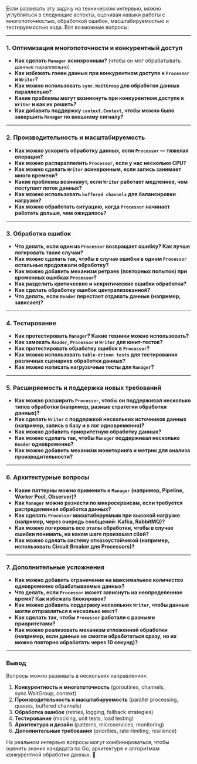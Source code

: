 Если развивать эту задачу на техническом интервью, можно углубляться в следующие аспекты, оценивая навыки работы с многопоточностью, обработкой ошибок, масштабируемостью и тестируемостью кода. Вот возможные вопросы:

---

### **1. Оптимизация многопоточности и конкурентный доступ**
- **Как сделать `Manager` асинхронным?** (чтобы он мог обрабатывать данные параллельно)
- **Как избежать гонки данных при конкурентном доступе к `Processor` и `Writer`?**
- **Как можно использовать `sync.WaitGroup` для обработки данных параллельно?**
- **Какие проблемы могут возникнуть при конкурентном доступе к `Writer` и как их решить?**
- **Как добавить поддержку `context.Context`, чтобы можно было завершить `Manager` по внешнему сигналу?**

---

### **2. Производительность и масштабируемость**
- **Как можно ускорить обработку данных, если `Processor` — тяжелая операция?**
- **Как можно распараллелить `Processor`, если у нас несколько CPU?**
- **Как можно сделать `Writer` асинхронным, если запись занимает много времени?**
- **Какие проблемы возникнут, если `Writer` работает медленнее, чем поступает поток данных?**
- **Как можно использовать `buffered channels` для балансировки нагрузки?**
- **Как можно обработать ситуацию, когда `Processor` начинает работать дольше, чем ожидалось?**

---

### **3. Обработка ошибок**
- **Что делать, если один из `Processor` возвращает ошибку? Как лучше логировать такие случаи?**
- **Как можно сделать так, чтобы в случае ошибки в одном `Processor` остальные продолжали обработку?**
- **Как можно добавить механизм ретраев (повторных попыток) при временных ошибках `Processor`?**
- **Как разделить критические и некритические ошибки обработки?**
- **Как сделать обработку ошибок централизованной?**
- **Что делать, если `Reader` перестает отдавать данные (например, зависает)?**

---

### **4. Тестирование**
- **Как протестировать `Manager`? Какие техники можно использовать?**
- **Как замокать `Reader`, `Processor` и `Writer` для юнит-тестов?**
- **Как протестировать обработку ошибок в `Processor`?**
- **Как можно использовать `table-driven tests` для тестирования различных сценариев обработки данных?**
- **Как можно написать нагрузочные тесты для `Manager`?**

---

### **5. Расширяемость и поддержка новых требований**
- **Как можно расширить `Processor`, чтобы он поддерживал несколько типов обработки (например, разные стратегии обработки данных)?**
- **Как сделать `Writer` с поддержкой нескольких источников данных (например, запись в базу и в лог одновременно)?**
- **Как можно добавить приоритетную обработку данных?**
- **Как можно сделать так, чтобы `Manager` поддерживал несколько `Reader` одновременно?**
- **Как можно добавить механизм мониторинга и метрик для анализа производительности?**

---

### **6. Архитектурные вопросы**
- **Какие паттерны можно применить к `Manager` (например, Pipeline, Worker Pool, Observer)?**
- **Как `Manager` можно разнести по микросервисам, если требуется распределенная обработка данных?**
- **Как сделать `Processor` масштабируемым при высокой нагрузке (например, через очередь сообщений: Kafka, RabbitMQ)?**
- **Как можно логировать все этапы обработки, чтобы в случае ошибки понимать, на каком шаге произошел сбой?**
- **Как можно сделать систему отказоустойчивой (например, использовать Circuit Breaker для Processors)?**

---

### **7. Дополнительные усложнения**
- **Как можно добавить ограничение на максимальное количество одновременно обрабатываемых данных?**
- **Что делать, если `Processor` может зависнуть на неопределенное время? Как избежать блокировок?**
- **Как можно добавить поддержку нескольких `Writer`, чтобы данные могли отправляться в несколько мест?**
- **Как сделать так, чтобы `Processor` работали с разными приоритетами?**
- **Как можно реализовать механизм отложенной обработки (например, если данные не смогли обработаться сразу, но их можно повторно обработать через 10 секунд)?**

---

### **Вывод**
Вопросы можно развивать в нескольких направлениях:
1. **Конкурентность и многопоточность** (goroutines, channels, sync.WaitGroup, context)
2. **Производительность и масштабируемость** (parallel processing, queues, buffered channels)
3. **Обработка ошибок** (retries, logging, fallback strategies)
4. **Тестирование** (mocking, unit tests, load testing)
5. **Архитектура и дизайн** (patterns, microservices, monitoring)
6. **Дополнительные требования** (priorities, rate-limiting, resilience)

На реальном интервью вопросы могут комбинироваться, чтобы оценить знания кандидата по Go, архитектуре и алгоритмам конкурентной обработки данных. 🚀